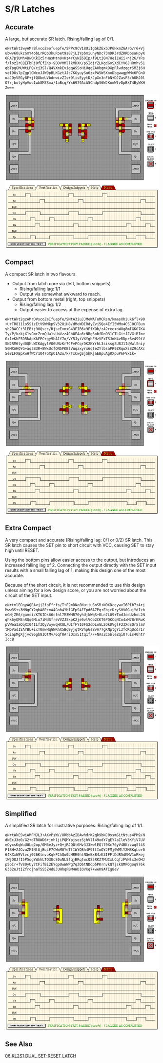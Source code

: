 # S/R Latches

## Accurate

A large, but accurate SR latch. Rising/falling lag of 0/1.

```
eNrtWkt2wyAMrBlvcoZeofuepfe/SPPc9CV18UiIgGkZExbJPGHxmZGArG/r6+Vj
ubwv60ukzGmY4obLrRQb3kuRoet9s87jLIYpbmiunyNDc73mDR3rdZRRDbsaHpyK
6RA7pjUMh4Bw0KkIc5rHasMtnUvHz4YCyNZ69Ip/f9Lt28N7Hei1Wii+nj26/YRs
f/lozIrCQEFbRjOfEfZKs+9BOVMMllkMDXK/pSIdjYZLKgdGoSXdCYV6JHRmhv51
qbTpgGMUWtLPQ/cj3Sl/Q4VXmkEvigqWSSoHiUqgZAHbgmkDXpRlwdzqgrSMZj6H
veI9Us7pZgplGWcoJJW9pBLKGztJJc7KGyuySu6zxPA5WSXnoDbgwwgpWMx6PGnO
oaJDyVEGy8F+jfQObeUVbdnwivZIs+9lisEyytD/JpXn3nFbN+DJZasF3/hUMJ0l
O7rjbotyHpVwcIwb8MZSma/1aBcq/Yx6979AiA5ChdpS6WJKnmWtvDpBkT4ByWXH
Zw==
```

![06 KL2S1 DUAL SET-RESET LATCH - variants](./assets/sr-latch-accurate.png)

## Compact

A compact SR latch in two flavours.

- Output from latch core via (left, bottom snippets)
  - Rising/falling lag: 1/1
  - Output via somewhat awkward to reach.
- Output from bottom metal (right, top snippets)
  - Rising/falling lag: 1/2
  - Output easier to access at the expense of extra lag.

```
eNrtWkt2gzAMrDVscoZeIfuepfe/SNtA3iuJJMeWATuMCRsm/kmasXhiuk6fl+90
+UrTR8111o5S1zEtV9WMkp9V32OiH8/dMeWDIRdyZvj5Qe4EfI5WMo4CSJ0CFBun
yh2BACCt3lEBtj90Qscc/RjseEvnxG43FIB6x9FfXOb/zA2ree+oWOg8mIGKO7K4
Iy/P/kzkjX1vCmrZcmQUa1sUoVzz4Ch8FAa6cNRgSobfDoO31CTLGi+JJVGiRIme
Gx1eKhE5DRkApXkFPC+gy9hA1Y7o/VY5JyiVXYghFHzVFxTSJmK4vBDpr6v499tV
SN2RM6tyd0QhLWIKAgylVO6UNzKr7CFvPCqrDK2KYrhL3sissg8U8J1IqWwlSniy
56MXAHQYG+aq3B3R+8WxUcfQN5PKBlVuqaxyrx6qteZYlbsaPR9ZRqwXs8Z9cAXc
5e8LFXBpXwHfWCr1O47GXpO1A2u/k/TxCwgSjShRjaEBpuAgRXpuP6FVx1k=
```

![06 KL2S1 DUAL SET-RESET LATCH - variants](./assets/sr-latch-compact.png)

## Extra Compact

A very compact and accurate (Rising/falling lag: 0/1 or 0/2) SR latch. This SR latch causes the SET
pin to short circuit with VCC, causing SET to stay high until RESET.

Using the bottom pins allow easier access to the output, but introduces an increased falling lag
of 2. Connecting the output directly with the SET input results with a small falling lag of 1,
making this design one of the most accurate.

Because of the short circuit, it is not recommended to use this design unless aiming for a low
design score, or you are not worried about the circuit of the SET input.

```
eNrtmlEOgyAQRAvjj2foFfrfs/T+F2mDNo0Nu+iuSoSR+NOXDcgywxI6PIb7+Arj
Mww3S+s3MNgCY2qbA8PcmA4Gnh4YbIGFpS4FFpd6A7Pq+EbjrDrySHV0GujYdIzb
nGNjZR6/gamci/KTKIDs66cfnl7M3WHR70yhUjkWqS+BLn7L09+TodJcdUzhoL2N
qhk6yQMSnRQq6Miu7iMdSfreVVZJSkpK2je9vlVCo2CKT6PQKCqNCo4xM78rKRwK
pVWeaIaQqXI04ILf3QyVwywqHXUL/UIfFY10FS2oDLoGL2OkDVglF23XdSOrSlaV
tMpVadISAYBL+ixT0mwHqGNKhX5Bq9yjqtRVhp6s8vA77gKNptgYi3fcKqUcdr1r
5qiapMgXjjvo96gb8IOtMv/6qf8AriQxs51tq1f//+NAsZCSbleZqiOTuis40htY
IccB
```

![06 KL2S1 DUAL SET-RESET LATCH - variants](./assets/sr-latch-extra-compact.png)

## Simplified

A simplified SR latch for illustrative purposes. Rising/falling lag of 1/1.

```
eNrtWkESwiAMFNJL3+AXvPsW//8RbbAzIBAwhdrK2qk9bNJ0ssmSitNtus4PM9/N
dNEcJ3e0/G2+dTR8WD6+jmh1jiPQMYpjsezSjhVll49odY7gEY7aIleV3KYiV7UV
eOyxsKqWuU0Lq2op/0M6eJyz+Q+jRJQ8t6Mv3J3kwlEQl70Xc76yV4BKzzwqSl4S
P1BH+ZJOvuZMfNtUjBqLF7CWmM0YeTfIWYQBh4F9ltImQYJFMj0WMlY2MBKqLor0
64KXxWEVlvcj026KlnvoKqkFChQo0LHRE0hlNGeBxB4zK3IFFtDdR5dKMV1uRkej
tWjDOJfI5P5ogYWhhLTQ3UcS0uNL5fqjBRqtwcQS5RKZ7MUCxLCqfzFVNlx3eOHJ
p5oIr+fV80yUy7CFifBi2EYqpUwWWPg7qZQ6tNDdp5PKrnvkQTjskQMFOgoq976k
G332uJtIZfrcjhaTSS5Z4d8JUHhqFBM4WDiOVKq7+weK9ATIg8eV
```

![06 KL2S1 DUAL SET-RESET LATCH - variants](./assets/sr-latch-simplified.png)

## See Also

[06 KL2S1 DUAL SET-RESET LATCH](/levels/06%20KL2S1%20DUAL%20SET-RESET%20LATCH.md)
